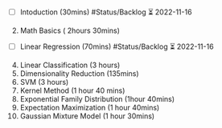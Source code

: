 - [ ] Intoduction (30mins) #Status/Backlog ⏳ 2022-11-16 
2.  Math Basics ( 2hours 30mins)
- [ ] Linear Regression (70mins) #Status/Backlog ⏳ 2022-11-16
4.  Linear Classification (3 hours)
5.  Dimensionality Reduction (135mins)
6.  SVM (3 hours)
7.  Kernel Method (1 hour 40 mins)
8.  Exponential Family Distribution (1hour 40mins)
9.  Expectation Maximization (1 hour 40mins)
10.  Gaussian Mixture Model (1 hour 30mins)
